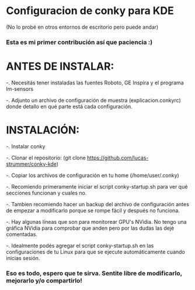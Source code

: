# Configuracion de conky para KDE 
(No lo probé en otros entornos de escritorio pero puede andar)
### Esta es mi primer contribución así que paciencia :)

# ANTES DE INSTALAR:

-. Necesitás tener instaladas las fuentes Roboto, GE Inspira y el programa lm-sensors

-. Adjunto un archivo de configuración de muestra (explicacion.conkyrc) donde detallo en qué parte está cada configuración.

# INSTALACIÓN:

 -. Instalar conky
 
 -. Clonar el repositorio: (git clone https://github.com/lucas-strummer/conky-kde)
 
 -. Copiar los archivos de configuración en tu home (/home/user/.conky)
 
 -. Recomiendo primeramente iniciar el script conky-startup.sh para ver qué secciones funcionan y cuales no.
 
 -. Tambien recomiendo hacer un backup del archivo de configuración antes de empezar a modificarlo porque se rompe fácil y después no funciona.

-. Hay algunas líneas que son para monitorear GPU's NVidia. No tengo una gráfica NVidia para comprobar que anden pero por las dudas las dejé comentadas.

-. Idealmente podés agregar el script conky-startup.sh en las configuraciones de tu Linux para que se ejecute automáticamente cuando inicias sesión.

### Eso es todo, espero que te sirva. Sentite libre de modificarlo, mejorarlo y/o compartirlo! ###
